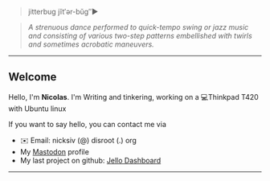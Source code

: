 

>  jitterbug jĭt′ər-bŭg″►

   > *A strenuous dance performed to quick-tempo swing or jazz music and consisting of various two-step patterns embellished with twirls and sometimes acrobatic maneuvers.*

---

## Welcome 

Hello, I'm **Nicolas**.
I'm Writing and tinkering, working on a 💻Thinkpad T420 with Ubuntu linux

If you want to say hello, you can contact me via

- ✉️ Email: nicksiv (@) disroot (.) org
- My [Mastodon](https://octodon.social/@nicksiv) profile
- My last project on github: [Jello Dashboard](https://github.com/nicksiv/jello-dashboard) 
----

